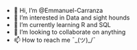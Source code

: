 - 👋 Hi, I’m @Emmanuel-Carranza
- 👀 I’m interested in Data and sight hounds
- 🌱 I’m currently learning R and SQL
- 💞️ I’m looking to collaborate on anything
- 📫 How to reach me ¯\_(ツ)_/¯

<!---
Emmanuel-Carranza/Emmanuel-Carranza is a ✨ special ✨ repository because its `README.md` (this file) appears on your GitHub profile.
You can click the Preview link to take a look at your changes.
--->
